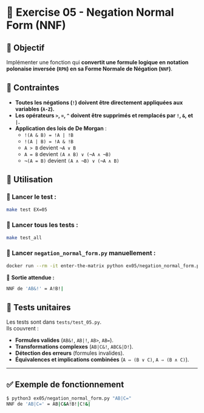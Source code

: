# 🔄 Exercise 05 - Negation Normal Form (NNF)

## 🎯 Objectif
Implémenter une fonction qui **convertit une formule logique en notation polonaise inversée (`RPN`) en sa Forme Normale de Négation (`NNF`)**.

## 📌 Contraintes
- **Toutes les négations (`!`) doivent être directement appliquées aux variables (`A-Z`).**
- **Les opérateurs `>`, `=`, `^` doivent être supprimés et remplacés par `!`, `&`, et `|`.**
- **Application des lois de De Morgan** :
  - `!(A & B) = !A | !B`
  - `!(A | B) = !A & !B`
  - `A > B` devient `¬A ∨ B`
  - `A = B` devient `(A ∧ B) ∨ (¬A ∧ ¬B)`
  - `¬(A = B)` devient `(A ∧ ¬B) ∨ (¬A ∧ B)`

## 🚀 Utilisation
### 📌 Lancer le test :
```sh
make test EX=05
```

### 📌 Lancer tous les tests :
```sh
make test_all
```

### 📌 Lancer `negation_normal_form.py` manuellement :
```sh
docker run --rm -it enter-the-matrix python ex05/negation_normal_form.py "AB&!"
```
📌 **Sortie attendue :**
```sh
NNF de 'AB&!' = A!B!|
```

## 🔬 Tests unitaires
Les tests sont dans `tests/test_05.py`.  
Ils couvrent :
- **Formules valides** (`AB&!`, `AB|!`, `AB>`, `AB=`).
- **Transformations complexes** (`AB|C&!`, `ABC&|D!`).
- **Détection des erreurs** (formules invalides).
- **Équivalences et implications combinées** (`A ⇔ (B ∨ C)`, `A ⇒ (B ∧ C)`).

---

## ✅ Exemple de fonctionnement
```sh
$ python3 ex05/negation_normal_form.py "AB|C="
NNF de 'AB|C=' = AB|C&A!B!|C!&|
```

